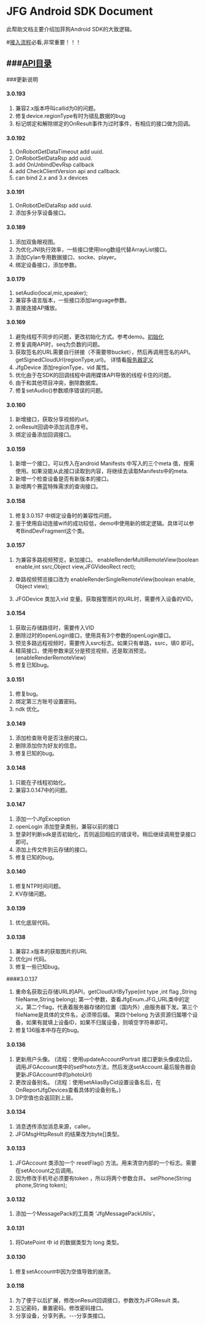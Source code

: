 # JFG Android SDK Document

  此帮助文档主要介绍加菲狗Android SDK的大致逻辑。

#[接入流程](doc/API/SDK.md)必看,非常重要！！！

###[API目录](doc/API/SUMMARY.md)
---

###更新说明

#### 3.0.193
  1. 兼容2.x版本呼叫callid为0的问题。
  2. 修复device.regionType有时为错乱数据的bug
  3. 标记绑定和解除绑定的OnResult事件为过时事件，有相应的接口做为回调。

#### 3.0.192
  1. OnRobotGetDataTimeout add uuid.
  2. OnRobotSetDataRsp add uuid.
  3. add OnUnbindDevRsp callback
  4. add CheckClientVersion api and callback.
  5. can bind 2.x and 3.x devices

#### 3.0.191
  1. OnRobotDelDataRsp add uuid.
  2. 添加多分享设备接口。

#### 3.0.189
  1. 添加双鱼眼视图。
  2. 为优化JNI执行效率，一些接口使用long数组代替ArrayList接口。
  3. 添加Cylan专用数据接口、socke、player。
  4. 绑定设备接口，添加参数。

#### 3.0.179
  1. setAudio(local,mic,speaker);
  2. 兼容多语言版本，一些接口添加language参数。
  3. 直接连接AP播放。

#### 3.0.169
  1. 避免线程不同步的问题，更改初始化方式。参考demo。[初始化](doc/API/SDK.md)
  2. 修复调用API时，seq为负数的问题。
  3. 获取签名的URL需要自行拼接（不需要带bucket），然后再调用签名的API。 getSignedCloudUrl(regionType,url)。
  详情看[服务器定义](https://github.com/cylankj/IoTKit-MsgDefine/blob/master/dpid_msg_define/server_cfg_msg_define.md#dpidcloudstorage--3)
  4. JfgDevice 添加regionType，vid 属性。
  5. 优化由于在SDK的回调线程中调用媒体API导致的线程卡住的问题。
  6. 由于和其他项目冲突，删除数据库。
  7. 修复setAudio()参数顺序错误的问题。

#### 3.0.160
  1. 新增接口，获取分享视频的url。
  2. onResult回调中添加消息序号。
  3. 绑定设备添加回调接口。

#### 3.0.159
  1. 新增一个接口，可以传入在android Manifests 中写入的三个meta 值，按需使用。如果没能从此接口读取到内容，将继续去读取Manifests中的meta.
  2. 新增一个检查设备是否有新版本的接口。
  3. 新增两个赛蓝特殊需求的查询接口。

#### 3.0.158
  1. 修复3.0.157 中绑定设备时的兼容性问题。
  2. 鉴于使用自动连接wifi的成功较低，demo中使用新的绑定逻辑。具体可以参考BindDevFragment这个类。

#### 3.0.157
  1. 为兼容多路视频预览，新加接口。
     enableRenderMultiRemoteView(boolean enable,int ssrc,Object view,JFGVideoRect rect);

 2. 单路视频预览接口改为
    enableRenderSingleRemoteView(boolean enable, Object view);

 3. JFGDevice 类加入vid 变量。获取报警图片的URL时，需要传入设备的VID。

#### 3.0.154
  1. 获取云存储路径时，需要传入VID
  2. 删除过时的openLogin接口，使用具有3个参数的openLogin接口。
  3. 预览多路远程视频时，需要传入ssrc标志。如果只有单路，ssrc，填0 即可。
  4. 精简接口，使用参数来区分是预览视频，还是取消预览。(enableRenderRemoteView)
  5. 修复已知bug。

#### 3.0.151
  1. 修复bug。
  2. 绑定第三方账号设置密码。
  3. ndk 优化。

#### 3.0.149 
  1. 添加检查账号是否注册的接口。
  2. 删除添加你为好友的信息。
  3. 修复已知的bug。

#### 3.0.148
  1. 只能在子线程初始化。
  2. 兼容3.0.147中的问题。

#### 3.0.147
  1. 添加一个JfgException
  2. openLogin 添加登录类别，兼容以前的接口
  3. 登录时判断sdk是否初始化，否则返回相应的错误号。稍后继续调用登录接口即可。
  4. 添加上传文件到云存储的接口。
  5. 修复已知的bug。 

#### 3.0.140
  1. 修复NTP时间问题。
  2. KV存储问题。
  
#### 3.0.139
  1. 优化底层代码。 
  
#### 3.0.138
  1. 兼容2.x版本的获取图片的URL
  2. 优化jni 代码。
  3. 修复一些已知bug。

####3.0.137
  1. 重命名获取云存储URL的API，getCloudUrlByType(int type ,int flag ,String fileName,String belong);
   第一个参数，查看JfgEnum.JFG_URL类中的定义。第二个flag，代表着服务器存储的位置（国内外）,由服务器下发。第三个fileName是具体的文件名，必须带后缀。
   第四个belong 为该资源归属哪个设备，如果有就填上设备ID，如果不归属设备，则填空字符串即可。
  2. 修复136版本中存在的bug。 

#### 3.0.136
  1. 更新用户头像。 (流程：使用updateAccountPortrait 接口更新头像成功后，
  调用JFGAccount类中的setPhoto方法，然后发送setAccount.最后服务器会更新JFGAccount中的photoUrl)
  2. 更改设备别名。 (流程：使用setAliasByCid设置设备名后，在OnReportJfgDevices查看具体的设备别名。)
  3. DP空值也会返回到上层。


#### 3.0.134 
  1. 消息透传添加消息来源，caller。
  2. JFGMsgHttpResult 的结果改为byte[]类型。

#### 3.0.133
  1. JFGAccount 类添加一个 resetFlag() 方法。用来清空内部的一个标志。需要在setAccount之后调用。
  2. 因为修改手机号必须要有token ，所以将两个参数合并。 setPhone(String phone,String token);

#### 3.0.132
  1. 添加一个MessagePack的工具类 ‘JfgMessagePackUtils’。 
   
#### 3.0.131
  1. 将DatePoint 中 id 的数据类型为 long 类型。

#### 3.0.130
  1. 修复setAccount中因为空值导致的崩溃。

#### 3.0.118
  1. 为了便于以后扩展，修改onResult回调接口，参数改为JFGResult 类。
  2. 忘记密码，重置密码，修改密码接口。
  3. 分享设备，分享列表。---分享类接口。

  
